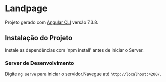 # Landpage

Projeto gerado com [Angular CLI](https://github.com/angular/angular-cli) versão 7.3.8.

## Instalação do Projeto

Instale as dependências com 'npm install' antes de iniciar o Server.

### Server de Desenvolvimento

Digite `ng serve` para iniciar o servidor.Navegue até `http://localhost:4200/`.